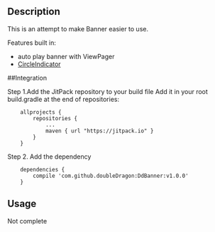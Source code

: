 ## Description

This is an attempt to make Banner easier to use.

Features built in:
-  auto play banner with ViewPager
-  [CircleIndicator](https://github.com/ongakuer/CircleIndicator)


##Integration

Step 1.Add the JitPack repository to your build file
Add it in your root build.gradle at the end of repositories:

```
	allprojects {
		repositories {
			...
			maven { url "https://jitpack.io" }
		}
	}
```
Step 2. Add the dependency
```
    dependencies {
        compile 'com.github.doubleDragon:DdBanner:v1.0.0'
    }
```

## Usage
   Not complete
